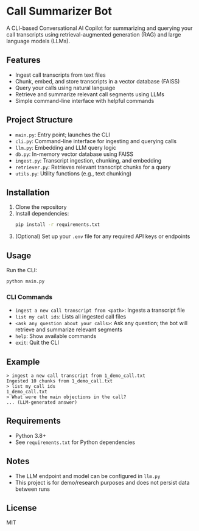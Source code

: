 # Call Summarizer Bot

A CLI-based Conversational AI Copilot for summarizing and querying your call transcripts using retrieval-augmented generation (RAG) and large language models (LLMs).

## Features
- Ingest call transcripts from text files
- Chunk, embed, and store transcripts in a vector database (FAISS)
- Query your calls using natural language
- Retrieve and summarize relevant call segments using LLMs
- Simple command-line interface with helpful commands

## Project Structure
- `main.py`: Entry point; launches the CLI
- `cli.py`: Command-line interface for ingesting and querying calls
- `llm.py`: Embedding and LLM query logic
- `db.py`: In-memory vector database using FAISS
- `ingest.py`: Transcript ingestion, chunking, and embedding
- `retriever.py`: Retrieves relevant transcript chunks for a query
- `utils.py`: Utility functions (e.g., text chunking)

## Installation
1. Clone the repository
2. Install dependencies:
   ```bash
   pip install -r requirements.txt
   ```
3. (Optional) Set up your `.env` file for any required API keys or endpoints

## Usage
Run the CLI:
```bash
python main.py
```

### CLI Commands
- `ingest a new call transcript from <path>`: Ingests a transcript file
- `list my call ids`: Lists all ingested call files
- `<ask any question about your calls>`: Ask any question; the bot will retrieve and summarize relevant segments
- `help`: Show available commands
- `exit`: Quit the CLI

## Example
```
> ingest a new call transcript from 1_demo_call.txt
Ingested 10 chunks from 1_demo_call.txt
> list my call ids
1_demo_call.txt
> What were the main objections in the call?
... (LLM-generated answer)
```

## Requirements
- Python 3.8+
- See `requirements.txt` for Python dependencies

## Notes
- The LLM endpoint and model can be configured in `llm.py`
- This project is for demo/research purposes and does not persist data between runs

## License
MIT

